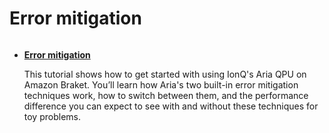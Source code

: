 # Error mitigation

```{toctree}

```

  * [**Error mitigation**](modules/Continue_Exploring/quantum_hardware/error_mitigation/Error_Mitigation_on_Amazon_Braket.ipynb)

    This tutorial shows how to get started with using IonQ's Aria QPU on Amazon Braket. You’ll learn how Aria's two built-in error mitigation techniques work, how to switch between them, and the performance difference you can expect to see with and without these techniques for toy problems. 
    